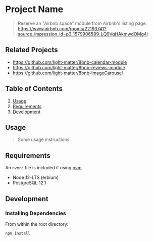 # Project Name

> Reserve an "Airbnb space" module from Airbnb's listing page:
https://www.airbnb.com/rooms/22193741?source_impression_id=p3_1579906589_LQ9VqHAkmwdOMg4i

## Related Projects

  - https://github.com/light-matter/8bnb-calendar-module
  - https://github.com/light-matter/8bnb-reviews-module
  - https://github.com/light-matter/8bnb-ImageCarousel

## Table of Contents

1. [Usage](#Usage)
1. [Requirements](#requirements)
1. [Development](#development)

## Usage

> Some usage instructions

## Requirements

An `nvmrc` file is included if using [nvm](https://github.com/creationix/nvm).

- Node 12-LTS (erbium)
- PostgreSQL 12.1

## Development

### Installing Dependencies

From within the root directory:

```sh
npm install
```

